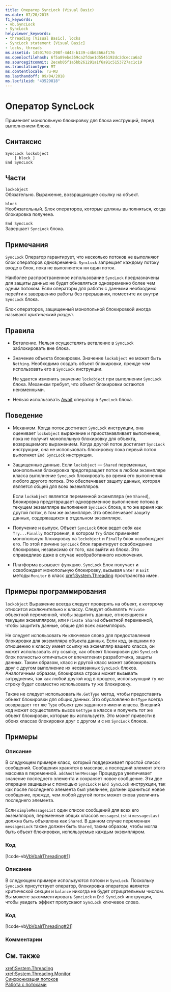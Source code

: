 ```yaml
---
title: Оператор SyncLock (Visual Basic)
ms.date: 07/20/2015
f1_keywords:
- vb.SyncLock
- SyncLock
helpviewer_keywords:
- threading [Visual Basic], locks
- SyncLock statement [Visual Basic]
- locks, threads
ms.assetid: 14501703-298f-4d43-b139-c4b6366af176
ms.openlocfilehash: 6f5a89ebe359ca2fdae1d5545192dc2dcecca6a2
ms.sourcegitcommit: 2eceb05f1a5bb261291a1f6a91c5153727ac1c19
ms.translationtype: MT
ms.contentlocale: ru-RU
ms.lasthandoff: 09/04/2018
ms.locfileid: "43529818"
---
```

# <a name="synclock-statement"></a>Оператор SyncLock
Применяет монопольную блокировку для блока инструкций, перед выполнением блока.  
  
## <a name="syntax"></a>Синтаксис  
  
```  
SyncLock lockobject  
    [ block ]  
End SyncLock  
```  
  
## <a name="parts"></a>Части  
 `lockobject`  
 Обязательно. Выражение, возвращающее ссылку на объект.  
  
 `block`  
 Необязательный. Блок операторов, которые должны выполняться, когда блокировка получена.  
  
 `End SyncLock`  
 Завершает `SyncLock` блока.  
  
## <a name="remarks"></a>Примечания  
 `SyncLock` Оператор гарантирует, что несколько потоков не выполняют блок операторов одновременно. `SyncLock` запрещает каждому потоку входе в блок, пока не выполняется ни один поток.  
  
 Наиболее распространенное использование `SyncLock` предназначены для защиты данных не будет обновляться одновременно более чем одним потоком. Если операторы для работы с данными необходимо перейти к завершению работы без прерывания, поместите их внутри `SyncLock` блока.  
  
 Блок операторов, защищенный монопольной блокировкой иногда называют *критический раздел*.  
  
## <a name="rules"></a>Правила  
  
-   Ветвление. Нельзя осуществлять ветвление в `SyncLock` заблокировать вне блока.  
  
-   Значение объекта блокировки. Значение `lockobject` не может быть `Nothing`. Необходимо создать объект блокировки, прежде чем использовать его в `SyncLock` инструкции.  
  
     Не удается изменить значение `lockobject` при выполнении `SyncLock` блока. Механизм требует, что объект блокировки остаются неизменными.  
  
-   Нельзя использовать [Await](../../../visual-basic/language-reference/operators/await-operator.md) оператор в `SyncLock` блока.  
  
## <a name="behavior"></a>Поведение  
  
-   Механизм. Когда поток достигает `SyncLock` инструкции, она оценивает `lockobject` выражение и приостанавливает выполнение, пока не получит монопольную блокировку для объекта, возвращаемого выражением. Когда другой поток достигает `SyncLock` инструкции, она не использовать блокировку пока первый поток выполняет `End SyncLock` инструкции.  
  
-   Защищенные данные. Если `lockobject` — `Shared` переменных, монопольная блокировка предотвращает поток в любом экземпляре класса выполнение `SyncLock` блокировать во время его выполнения любого другого потока. Это обеспечивает защиту данных, которая является общей для всех экземпляров.  
  
     Если `lockobject` является переменной экземпляра (не `Shared`), Блокировка предотвращает одновременное выполнение потока в текущем экземпляре выполнения `SyncLock` блока, в то же время как другой поток, в том же экземпляре. Это обеспечивает защиту данных, содержащихся в отдельном экземпляре.  
  
-   Получение и выпуск. Объект `SyncLock` блок ведет себя как `Try...Finally` построения, в котором `Try` блок применяет монопольную блокировку на `lockobject` и `Finally` блок освобождает его. По этой причине `SyncLock` блок гарантирует освобождение блокировки, независимо от того, как выйти из блока. Это справедливо даже в случае необработанного исключения.  
  
-   Платформа вызывает функцию. `SyncLock` Блок получает и освобождает монопольную блокировку, вызывая `Enter` и `Exit` методы `Monitor` в класс <xref:System.Threading> пространства имен.  
  
## <a name="programming-practices"></a>Примеры программирования  
 `lockobject` Выражение всегда следует проверять на объект, к которому относится исключительно к классу. Следует объявлять `Private` объектной переменной, чтобы защитить данные, относящиеся к текущим экземпляром, или `Private Shared` объектной переменной, чтобы защитить данные, общие для всех экземпляров.  
  
 Не следует использовать `Me` ключевое слово для предоставления блокировки для экземпляра объекта данных. Если код, внешним по отношению к классу имеет ссылку на экземпляр вашего класса, он может использовать эту ссылку, как объект блокировки для `SyncLock` блок полностью отличаться от впечатления разработчика, защиты данных. Таким образом, класс и другой класс может заблокировать друг с другом выполнение их несвязанных `SyncLock` блоков. Аналогичным образом, блокировка строки может вызывать затруднения, так как любой другой код в процесс, использующий ту же строку будет совместно использовать ту же блокировку.  
  
 Также не следует использовать `Me.GetType` метод, чтобы предоставить объект блокировки для общих данных. Это обусловлено `GetType` всегда возвращает тот же `Type` объект для заданного имени класса. Внешний код может осуществлять вызов `GetType` в классе и получить тот же объект блокировки, которые вы используете. Это может привести в обоих классах блокировки друг с другом и с их `SyncLock` блоков.  
  
## <a name="examples"></a>Примеры  
  
### <a name="description"></a>Описание  
 В следующем примере класс, который поддерживает простой список сообщений. Сообщения хранятся в массиве, а последний элемент этого массива в переменной. `addAnotherMessage` Процедура увеличивает значение последнего элемента и сохраняет новое сообщение. Эти две операции защищены с помощью `SyncLock` и `End SyncLock` инструкции, так как после последнего элемента был увеличен, должен храниться новое сообщение, прежде, чем любой другой поток может снова увеличить последнего элемента.  
  
 Если `simpleMessageList` один список сообщений для всех его экземпляров, переменные общих классов `messagesList` и `messagesLast` должна быть объявлена как `Shared`. В данном случае переменная `messagesLock` также должен быть `Shared`, таким образом, чтобы могла быть объект блокировки, используемые каждым экземпляром.  
  
### <a name="code"></a>Код  
 [!code-vb[VbVbalrThreading#1](../../../visual-basic/language-reference/statements/codesnippet/VisualBasic/synclock-statement_1.vb)]  
  
### <a name="description"></a>Описание  
 В следующем примере используются потоки и `SyncLock`. Поскольку `SyncLock` присутствует оператор, блокировка оператора является критической секции и `balance` никогда не будет отрицательным числом. Вы можете закомментировать `SyncLock` и `End SyncLock` инструкции, чтобы увидеть эффект пропускают `SyncLock` ключевое слово.  
  
### <a name="code"></a>Код  
 [!code-vb[VbVbalrThreading#21](../../../visual-basic/language-reference/statements/codesnippet/VisualBasic/synclock-statement_2.vb)]  
  
### <a name="comments"></a>Комментарии  
  
## <a name="see-also"></a>См. также  
 <xref:System.Threading>  
 <xref:System.Threading.Monitor>  
 [Синхронизация потоков](../../programming-guide/concepts/threading/thread-synchronization.md)  
 [Работа с потоками](../../programming-guide/concepts/threading/index.md)
